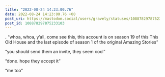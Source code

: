 ```yaml
---
title: "2022-08-24 14:23:00.76"
date: 2022-08-24 14:23:00.76 +00
post_uri: https://mastodon.social/users/gravely/statuses/108878297875233103
post_id: 108878297875233103
---
```

. “whoa, whoa, y’all, come see this, this account is on season 19 of this This Old House and the last episode of season 1 of the original Amazing Stories”

“you should send them an invite, they seem cool”

“done. hope they accept it”

“me too”


